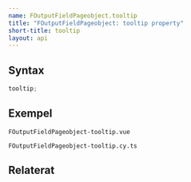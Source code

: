 ```yaml
---
name: FOutputFieldPageobject.tooltip
title: "FOutputFieldPageobject: tooltip property"
short-title: tooltip
layout: api
---
```


## Syntax

```ts nocompile nolint
tooltip;
```

## Exempel

```import static
FOutputFieldPageobject-tooltip.vue
```

```import
FOutputFieldPageobject-tooltip.cy.ts
```

## Relaterat
